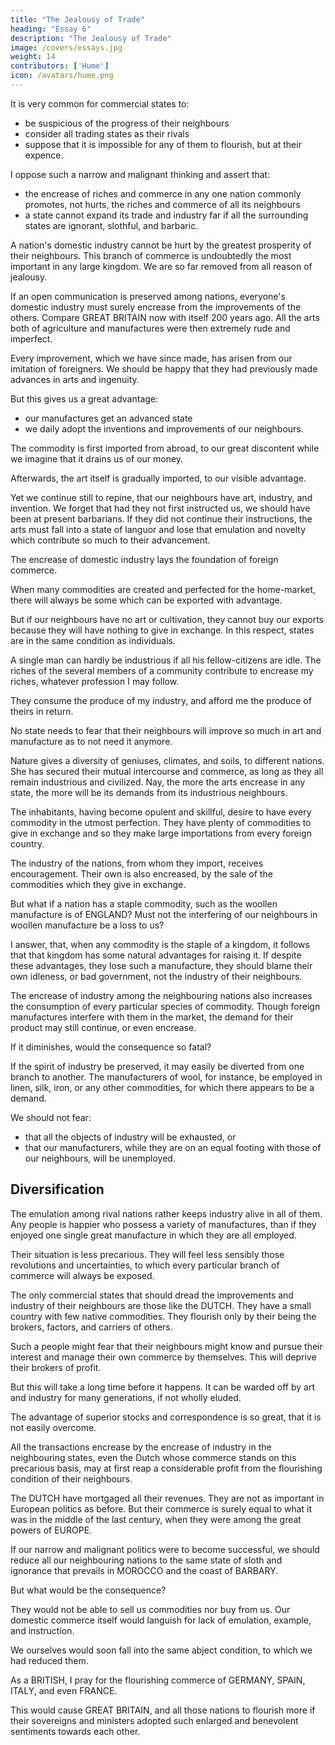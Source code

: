 ```yaml
---
title: "The Jealousy of Trade"
heading: "Essay 6"
description: "The Jealousy of Trade"
image: /covers/essays.jpg
weight: 14
contributors: ['Hume']
icon: /avatars/hume.png
---
```


<!-- HAVING endeavoured to remove one species of ill-founded jealousy, which is so prevalent among commercial nations, it may not be amiss to mention another, which seems equally groundless. -->

It is very common for commercial states to:
- be suspicious of the progress of their neighbours
- consider all trading states as their rivals
- suppose that it is impossible for any of them to flourish, but at their expence. 

I oppose such a narrow and malignant thinking and assert that:
- the encrease of riches and commerce in any one nation commonly promotes, not hurts, the riches and commerce of all its neighbours
- a state cannot expand its trade and industry far if all the surrounding states are ignorant, slothful, and barbaric.

A nation's domestic industry cannot be hurt by the greatest prosperity of their neighbours. This branch of commerce is undoubtedly the most important in any large kingdom. We are so far removed from all reason of jealousy. 

If an open communication is preserved among nations, everyone's domestic industry must surely  encrease from the improvements of the others. Compare GREAT BRITAIN now with itself 200 years ago. All the arts both of agriculture and manufactures were then extremely rude and imperfect. 

Every improvement, which we have since made, has arisen from our imitation of foreigners. We should be happy that they had previously made advances in arts and ingenuity. 

But this gives us a great advantage:
- our manufactures get an advanced state 
- we daily adopt the inventions and improvements of our neighbours.

The commodity is first imported from abroad, to our great discontent while we imagine that it drains us of our money.

Afterwards, the art itself is gradually imported, to our visible advantage. 

Yet we continue still to repine, that our neighbours have art, industry, and invention. We forget that had they not first instructed us, we should have been at present barbarians. If they did not continue their instructions, the arts must fall into a state of languor and lose that emulation and novelty which contribute so much to their advancement.


The encrease of domestic industry lays the foundation of foreign commerce. 

When many commodities are created and perfected for the home-market, there will always be some which can be exported with advantage.

But if our neighbours have no art or cultivation, they cannot buy our exports because they will have nothing to give in exchange. In this respect, states are in the same condition as individuals. 

A single man can hardly be industrious if all his fellow-citizens are idle. The riches of the several members of a community contribute to encrease my riches, whatever profession I may follow. 

They consume the produce of my industry, and afford me the produce of theirs in return.


No state needs to fear that their neighbours will improve so much in art and manufacture as to not need it anymore. 

Nature gives a diversity of geniuses, climates, and soils, to different nations. She has secured their mutual intercourse and commerce, as long as they all remain industrious and civilized. Nay, the more the arts encrease in any state, the more will be its demands from its industrious neighbours.

The inhabitants, having become opulent and skillful, desire to have every commodity in the utmost perfection. They have plenty of commodities to give in exchange and so they make large importations from every foreign country. 

The industry of the nations, from whom they import, receives encouragement. Their own is also encreased, by the sale of the commodities which they give in exchange.

But what if a nation has a staple commodity, such as the woollen manufacture is of ENGLAND?  Must not the interfering of our neighbours in woollen manufacture be a loss to us?

I answer, that, when any commodity is the staple of a kingdom, it follows that that kingdom has some natural advantages for raising it. If despite these advantages, they lose such a manufacture, they should blame their own idleness, or bad government, not the industry of their neighbours.

The encrease of industry among the neighbouring nations also increases the consumption of every particular species of commodity. Though foreign manufactures interfere with them in the market, the demand for their product may still continue, or even encrease. 

If it diminishes, would the consequence so fatal? 

If the spirit of industry be preserved, it may easily be diverted from one branch to another. The manufacturers of wool, for instance, be employed in linen, silk, iron, or any other commodities, for which there appears to be a demand. 

We should not fear:
- that all the objects of industry will be exhausted, or
- that our manufacturers, while they are on an equal footing with those of our neighbours, will be unemployed. <!-- in danger of wanting employment.  -->


## Diversification

The emulation among rival nations rather keeps industry alive in all of them. Any people is happier who possess a variety of manufactures, than if they enjoyed one single great manufacture in which they are all employed. 

Their situation is less precarious. They will feel less sensibly those revolutions and uncertainties, to which every particular branch of commerce will always be exposed.


The only commercial states that should dread the improvements and industry of their neighbours are those like the DUTCH. They have a small country with few native commodities. They flourish only by their being the brokers, factors, and carriers of others. 

Such a people might fear that their neighbours might know and pursue their interest and manage their own commerce by themselves. This will deprive their brokers of profit. 

But this will take a long time before it happens. It can be warded off by art and industry for many generations, if not wholly eluded. 

The advantage of superior stocks and correspondence is so great, that it is not easily overcome. 

All the transactions encrease by the encrease of industry in the neighbouring states, even the Dutch whose commerce stands on this precarious basis, may at first reap a considerable profit from the flourishing condition of their neighbours. 

The DUTCH have mortgaged all their revenues. They are not as important in European politics as before. But <!--   make not such a figure in political transactions as formerly; but --> their commerce is surely equal to what it was in the middle of the last century, when they were among the great powers of EUROPE.


If our narrow and malignant politics were to become successful, we should reduce all our neighbouring nations to the same state of sloth and ignorance that prevails in MOROCCO and the coast of BARBARY. 

But what would be the consequence? 

They would not be able to sell us commodities nor buy from us. Our domestic commerce itself would languish for lack of emulation, example, and instruction.

We ourselves would soon fall into the same abject condition, to which we had reduced them. 

As a BRITISH, I pray for the flourishing commerce of GERMANY, SPAIN, ITALY, and even FRANCE. 

This would cause GREAT BRITAIN, and all those nations to flourish more if their sovereigns and ministers adopted such enlarged and benevolent sentiments towards each other.

<!-- In the preceding essay, Hume argued that no nation need fear that its supply of money will be depleted by trade. Now he addresses another of the “jealousies” that inhibit free trade, namely, the fear that trading will cause a nation harm insofar as it contributes to the improvement and prosperity of its neighbors. This essay, which made its first appearance some eight years later than the other economic essays, represents the culmination of Hume’s thinking about the mutual benefits of trade or commerce and the undesirability of raising barriers to protect even what might be considered a nation’s “staple” commodities. According to Green and Grose, this essay appeared for the first time in the 1758 edition of the
Essays and Treatises on Several Subjects. Greig points out, however, that both this essay and the one entitled “Of the Coalition of Parties” were printed and paged separately and bound up with later copies of the 1758 edition of the
Essays and Treatises. The actual date of its appearance, therefore, was late 1759 or early 1760. See J. T. Y. Greig, ed.,
The Letters of David Hume (Oxford: Clarendon Press, 1932), 1:272 and 317.]
 -->